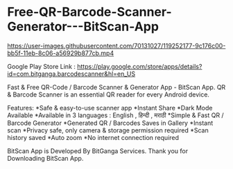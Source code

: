 # Free-QR-Barcode-Scanner-Generator---BitScan-App

https://user-images.githubusercontent.com/70131027/119252177-9c176c00-bb5f-11eb-8c06-a56929b877cb.mp4

Google Play Store Link : https://play.google.com/store/apps/details?id=com.bitganga.barcodescanner&hl=en_US

Fast & Free QR-Code / Barcode Scanner & Generator App - BitScan App. QR & Barcode Scanner is an essential QR reader for every Android device.

Features:
*Safe & easy-to-use scanner app
*Instant Share
*Dark Mode Available
*Available in 3 languages : English , हिन्दी , मराठी
*Simple & Fast QR / Barcode Generator
*Generated QR / Barcodes Saves in Gallery
*Instant scan
*Privacy safe, only camera & storage permission required
*Scan history saved
*Auto zoom
*No internet connection required

BitScan App is Developed By BitGanga Services.
Thank you for Downloading BitScan App.
